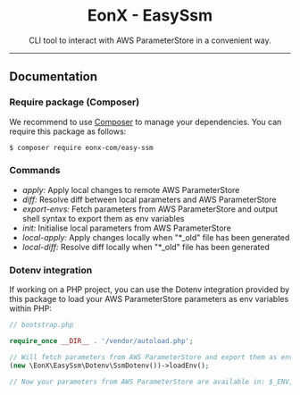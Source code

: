 <div align="center">
    <h1>EonX - EasySsm</h1>
    <p>CLI tool to interact with AWS ParameterStore in a convenient way.</p>
</div>

---

## Documentation

### Require package (Composer)

We recommend to use [Composer][1] to manage your dependencies. You can require this package as follows:

```bash
$ composer require eonx-com/easy-ssm
```

### Commands

- _apply:_ Apply local changes to remote AWS ParameterStore
- _diff:_ Resolve diff between local parameters and AWS ParameterStore
- _export-envs:_ Fetch parameters from AWS ParameterStore and output shell syntax to export them as env variables
- _init:_ Initialise local parameters from AWS ParameterStore
- _local-apply:_ Apply changes locally when "*_old" file has been generated
- _local-diff:_ Resolve diff locally when "*_old" file has been generated

### Dotenv integration

If working on a PHP project, you can use the Dotenv integration provided by this package to load your AWS ParameterStore
parameters as env variables within PHP:

```php
// bootstrap.php

require_once __DIR__ . '/vendor/autoload.php';

// Will fetch parameters from AWS ParameterStore and export them as env vars
(new \EonX\EasySsm\Dotenv\SsmDotenv())->loadEnv();

// Now your parameters from AWS ParameterStore are available in: $_ENV, $_SERVER and via \getenv()
```

[1]: https://getcomposer.org/
